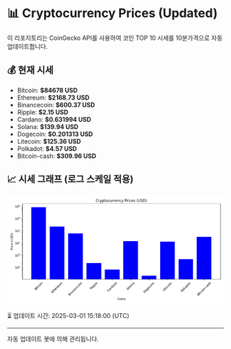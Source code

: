 
# 📊 Cryptocurrency Prices (Updated)

이 리포지토리는 CoinGecko API를 사용하여 코인 TOP 10 시세를 10분가격으로 자동 업데이트합니다.

## 💰 현재 시세
- Bitcoin: **$84678 USD**
- Ethereum: **$2168.73 USD**
- Binancecoin: **$600.37 USD**
- Ripple: **$2.15 USD**
- Cardano: **$0.631994 USD**
- Solana: **$139.94 USD**
- Dogecoin: **$0.201313 USD**
- Litecoin: **$125.36 USD**
- Polkadot: **$4.57 USD**
- Bitcoin-cash: **$309.96 USD**

## 📈 시세 그래프 (로그 스케일 적용)
![Crypto Prices](crypto_prices.png)

⏳ 업데이트 시간: 2025-03-01 15:18:00 (UTC)

---
자동 업데이트 봇에 의해 관리됩니다.
